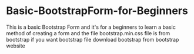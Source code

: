 # Basic-BootstrapForm-for-Beginners
This is a basic Bootstrap Form and it's for a beginners to learn a basic method of creating a form and the file bootstrap.min.css file is from bootstrap if you want bootstrap file download bootstrap from bootstrap website 
